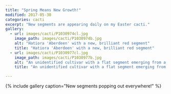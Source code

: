 ```yaml
---
title: "Spring Means New Growth!"
modified: 2017-05-30
categories: cacti
excerpt: "New segments are appearing daily on my Easter cacti."
gallery:
  - url: images/cacti/P1030974cl.jpg
    image_path: images/cacti/P1030974b.jpg
    alt: "Hatiora 'Aberdeen' with a new, brilliant red segment"
    title: "Hatiora 'Aberdeen' with a new, brilliant red segment"
  - url: images/cacti/P1030977cl.jpg
    image_path: images/cacti/P1030977b.jpg
    alt: "An unidentified cultivar with a flat segment emerging from a tri-lobed segment"
    title: "An unidentified cultivar with a flat segment emerging from a tri-lobed segment"

---
```




{% include gallery caption="New segments popping out everywhere!" %}